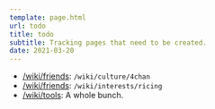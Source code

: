 ```yaml
---
template: page.html
url: todo
title: todo
subtitle: Tracking pages that need to be created.
date: 2021-03-20
---
```


- [/wiki/friends](/wiki/friends): `/wiki/culture/4chan`
- [/wiki/friends](/wiki/friends): `/wiki/interests/ricing`
- [/wiki/tools](/wiki/tools): A whole bunch.
